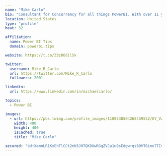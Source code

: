 ```yaml
---
name: "Mike Carlo"
bio: "Consultant for Concurrency for all things PowerBI. With over 11 years of data experience I'm making waves by deploying PowerBI into local Milwaukee Companies."
location: United States
type: "profile"
heat: 32

affiliation:
  name: Power BI Tips
  domain: powerbi.tips

website: https://t.co/Z3zO6dilSk

twitter:
  username: Mike_R_Carlo
  url: https://twitter.com/Mike_R_Carlo
  followers: 2001

linkedin:
  url: https://www.linkedin.com/in/michaelcarlo/

topics:
  - Power BI

images:
  - url: https://pbs.twimg.com/profile_images/1109338504268439552/OY_Va867_400x400.jpg
    width: 400
    height: 400
    isCached: true
    title: "Mike Carlo"

secured: "bU+XemoLR1KxEhTlCCt2nN3JHTQK8UwRGqZVJa1uBsEdgw+qs69VT6ino7TIv3BDUQO1Lz3th0xTKKWt6vjmfNwWK5nWxYIHVpknyA34Gw8pZmZHi8sEaNN6/XDg1ekdYFVcXCVdDZKsDM9W1ZcFYDng3gAXO1+h0umvdh15TJ6EGi2WA3m2Op9FkSbfXk1r543NfCeGbLmOj8LKikHyMq8eC8S3BYzLz6j1M9ALIFxLBWwjbbpWPQqMD8S/Gmc5Ll2ikO4YE2Xrkbcgbe6c0nCyF3gb6FyYrvI5nbmqfBk+EJegUZfRrvj6bdHIw4ODNfRQHhZC4wCpNGAPMeMVa37v7WE0L6951e0af+5CuWBYM5MKLtBRR6Xi52I5kzuNhi/Z1EifRXR9wdYyeVounbd1dzj0zUJZwUoh3Xol4VI=;DTwpNB6LqnDRR3/fL/5qxQ=="
---
```


